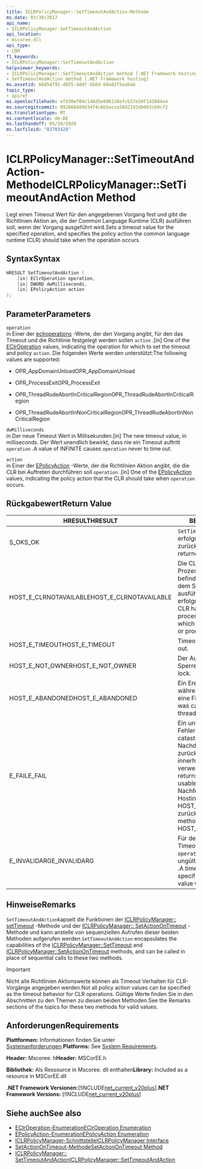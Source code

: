 ```yaml
---
title: ICLRPolicyManager::SetTimeoutAndAction-Methode
ms.date: 03/30/2017
api_name:
- ICLRPolicyManager.SetTimeoutAndAction
api_location:
- mscoree.dll
api_type:
- COM
f1_keywords:
- ICLRPolicyManager::SetTimeoutAndAction
helpviewer_keywords:
- ICLRPolicyManager::SetTimeoutAndAction method [.NET Framework hosting]
- SetTimeoutAndAction method [.NET Framework hosting]
ms.assetid: 60454f91-d855-4ddf-bb6d-60a02f5eabab
topic_type:
- apiref
ms.openlocfilehash: efd30ef04c148d5e098110efcb37e50f143884e4
ms.sourcegitcommit: 0926684d8d34f4c6b5acce58d2193db093cb9cf2
ms.translationtype: MT
ms.contentlocale: de-DE
ms.lasthandoff: 05/20/2020
ms.locfileid: "83703428"
---
```

# <a name="iclrpolicymanagersettimeoutandaction-method"></a><span data-ttu-id="1e6a7-102">ICLRPolicyManager::SetTimeoutAndAction-Methode</span><span class="sxs-lookup"><span data-stu-id="1e6a7-102">ICLRPolicyManager::SetTimeoutAndAction Method</span></span>
<span data-ttu-id="1e6a7-103">Legt einen Timeout Wert für den angegebenen Vorgang fest und gibt die Richtlinien Aktion an, die der Common Language Runtime (CLR) ausführen soll, wenn der Vorgang ausgeführt wird.</span><span class="sxs-lookup"><span data-stu-id="1e6a7-103">Sets a timeout value for the specified operation, and specifies the policy action the common language runtime (CLR) should take when the operation occurs.</span></span>  
  
## <a name="syntax"></a><span data-ttu-id="1e6a7-104">Syntax</span><span class="sxs-lookup"><span data-stu-id="1e6a7-104">Syntax</span></span>  
  
```cpp  
HRESULT SetTimeoutAndAction (  
    [in] EClrOperation operation,  
    [in] DWORD dwMilliseconds,  
    [in] EPolicyAction action  
);  
```  
  
## <a name="parameters"></a><span data-ttu-id="1e6a7-105">Parameter</span><span class="sxs-lookup"><span data-stu-id="1e6a7-105">Parameters</span></span>  
 `operation`  
 <span data-ttu-id="1e6a7-106">in Einer der [eclroperations](eclroperation-enumeration.md) -Werte, der den Vorgang angibt, für den das Timeout und die Richtlinie festgelegt werden sollen `action` .</span><span class="sxs-lookup"><span data-stu-id="1e6a7-106">[in] One of the [EClrOperation](eclroperation-enumeration.md) values, indicating the operation for which to set the timeout and policy `action`.</span></span> <span data-ttu-id="1e6a7-107">Die folgenden Werte werden unterstützt:</span><span class="sxs-lookup"><span data-stu-id="1e6a7-107">The following values are supported:</span></span>  
  
- <span data-ttu-id="1e6a7-108">OPR_AppDomainUnload</span><span class="sxs-lookup"><span data-stu-id="1e6a7-108">OPR_AppDomainUnload</span></span>  
  
- <span data-ttu-id="1e6a7-109">OPR_ProcessExit</span><span class="sxs-lookup"><span data-stu-id="1e6a7-109">OPR_ProcessExit</span></span>  
  
- <span data-ttu-id="1e6a7-110">OPR_ThreadRudeAbortInCriticalRegion</span><span class="sxs-lookup"><span data-stu-id="1e6a7-110">OPR_ThreadRudeAbortInCriticalRegion</span></span>  
  
- <span data-ttu-id="1e6a7-111">OPR_ThreadRudeAbortInNonCriticalRegion</span><span class="sxs-lookup"><span data-stu-id="1e6a7-111">OPR_ThreadRudeAbortInNonCriticalRegion</span></span>  
  
 `dwMilliseconds`  
 <span data-ttu-id="1e6a7-112">in Der neue Timeout Wert in Millisekunden.</span><span class="sxs-lookup"><span data-stu-id="1e6a7-112">[in] The new timeout value, in milliseconds.</span></span> <span data-ttu-id="1e6a7-113">Der Wert unendlich bewirkt, dass nie ein Timeout auftritt `operation` .</span><span class="sxs-lookup"><span data-stu-id="1e6a7-113">A value of INFINITE causes `operation` never to time out.</span></span>  
  
 `action`  
 <span data-ttu-id="1e6a7-114">in Einer der [EPolicyAction](epolicyaction-enumeration.md) -Werte, der die Richtlinien Aktion angibt, die die CLR bei Auftreten durchführen soll `operation` .</span><span class="sxs-lookup"><span data-stu-id="1e6a7-114">[in] One of the [EPolicyAction](epolicyaction-enumeration.md) values, indicating the policy action that the CLR should take when `operation` occurs.</span></span>  
  
## <a name="return-value"></a><span data-ttu-id="1e6a7-115">Rückgabewert</span><span class="sxs-lookup"><span data-stu-id="1e6a7-115">Return Value</span></span>  
  
|<span data-ttu-id="1e6a7-116">HRESULT</span><span class="sxs-lookup"><span data-stu-id="1e6a7-116">HRESULT</span></span>|<span data-ttu-id="1e6a7-117">BESCHREIBUNG</span><span class="sxs-lookup"><span data-stu-id="1e6a7-117">Description</span></span>|  
|-------------|-----------------|  
|<span data-ttu-id="1e6a7-118">S_OK</span><span class="sxs-lookup"><span data-stu-id="1e6a7-118">S_OK</span></span>|<span data-ttu-id="1e6a7-119">`SetTimeoutAndAction`wurde erfolgreich zurückgegeben.</span><span class="sxs-lookup"><span data-stu-id="1e6a7-119">`SetTimeoutAndAction` returned successfully.</span></span>|  
|<span data-ttu-id="1e6a7-120">HOST_E_CLRNOTAVAILABLE</span><span class="sxs-lookup"><span data-stu-id="1e6a7-120">HOST_E_CLRNOTAVAILABLE</span></span>|<span data-ttu-id="1e6a7-121">Die CLR wurde nicht in einen Prozess geladen, oder die CLR befindet sich in einem Zustand, in dem Sie verwalteten Code nicht ausführen oder den-Befehl nicht erfolgreich verarbeiten kann.</span><span class="sxs-lookup"><span data-stu-id="1e6a7-121">The CLR has not been loaded into a process, or the CLR is in a state in which it cannot run managed code or process the call successfully.</span></span>|  
|<span data-ttu-id="1e6a7-122">HOST_E_TIMEOUT</span><span class="sxs-lookup"><span data-stu-id="1e6a7-122">HOST_E_TIMEOUT</span></span>|<span data-ttu-id="1e6a7-123">Timeout des Aufrufes.</span><span class="sxs-lookup"><span data-stu-id="1e6a7-123">The call timed out.</span></span>|  
|<span data-ttu-id="1e6a7-124">HOST_E_NOT_OWNER</span><span class="sxs-lookup"><span data-stu-id="1e6a7-124">HOST_E_NOT_OWNER</span></span>|<span data-ttu-id="1e6a7-125">Der Aufrufer ist nicht Besitzer der Sperre.</span><span class="sxs-lookup"><span data-stu-id="1e6a7-125">The caller does not own the lock.</span></span>|  
|<span data-ttu-id="1e6a7-126">HOST_E_ABANDONED</span><span class="sxs-lookup"><span data-stu-id="1e6a7-126">HOST_E_ABANDONED</span></span>|<span data-ttu-id="1e6a7-127">Ein Ereignis wurde abgebrochen, während ein blockierter Thread oder eine Fiber darauf wartete.</span><span class="sxs-lookup"><span data-stu-id="1e6a7-127">An event was canceled while a blocked thread or fiber was waiting on it.</span></span>|  
|<span data-ttu-id="1e6a7-128">E_FAIL</span><span class="sxs-lookup"><span data-stu-id="1e6a7-128">E_FAIL</span></span>|<span data-ttu-id="1e6a7-129">Ein unbekannter schwerwiegender Fehler ist aufgetreten.</span><span class="sxs-lookup"><span data-stu-id="1e6a7-129">An unknown catastrophic failure occurred.</span></span> <span data-ttu-id="1e6a7-130">Nachdem eine Methode E_FAIL zurückgegeben hat, kann die CLR innerhalb des Prozesses nicht mehr verwendet werden.</span><span class="sxs-lookup"><span data-stu-id="1e6a7-130">After a method returns E_FAIL, the CLR is no longer usable within the process.</span></span> <span data-ttu-id="1e6a7-131">Nachfolgende Aufrufe von Hostingmethoden geben HOST_E_CLRNOTAVAILABLE zurück.</span><span class="sxs-lookup"><span data-stu-id="1e6a7-131">Subsequent calls to hosting methods return HOST_E_CLRNOTAVAILABLE.</span></span>|  
|<span data-ttu-id="1e6a7-132">E_INVALIDARG</span><span class="sxs-lookup"><span data-stu-id="1e6a7-132">E_INVALIDARG</span></span>|<span data-ttu-id="1e6a7-133">Für den angegebenen kann kein Timeout festgelegt werden `operation` , oder für wurde ein ungültiger Wert angegeben `action` .</span><span class="sxs-lookup"><span data-stu-id="1e6a7-133">A timeout cannot be set for the specified `operation`, or an invalid value was supplied for `action`.</span></span>|  
  
## <a name="remarks"></a><span data-ttu-id="1e6a7-134">Hinweise</span><span class="sxs-lookup"><span data-stu-id="1e6a7-134">Remarks</span></span>  
 <span data-ttu-id="1e6a7-135">`SetTimeoutAndAction`kapselt die Funktionen der [ICLRPolicyManager:: setTimeout](../../../../docs/framework/unmanaged-api/hosting/iclrpolicymanager-settimeout-method.md) -Methode und der [ICLRPolicyManager:: SetActionOnTimeout](iclrpolicymanager-setactionontimeout-method.md) -Methode und kann anstelle von sequenziellen Aufrufen dieser beiden Methoden aufgerufen werden.</span><span class="sxs-lookup"><span data-stu-id="1e6a7-135">`SetTimeoutAndAction` encapsulates the capabilities of the [ICLRPolicyManager::SetTimeout](../../../../docs/framework/unmanaged-api/hosting/iclrpolicymanager-settimeout-method.md) and [ICLRPolicyManager::SetActionOnTimeout](iclrpolicymanager-setactionontimeout-method.md) methods, and can be called in place of sequential calls to these two methods.</span></span>  
  
> [!IMPORTANT]
> <span data-ttu-id="1e6a7-136">Nicht alle Richtlinien Aktionswerte können als Timeout Verhalten für CLR-Vorgänge angegeben werden.</span><span class="sxs-lookup"><span data-stu-id="1e6a7-136">Not all policy action values can be specified as the timeout behavior for CLR operations.</span></span> <span data-ttu-id="1e6a7-137">Gültige Werte finden Sie in den Abschnitten zu den Themen zu diesen beiden Methoden.</span><span class="sxs-lookup"><span data-stu-id="1e6a7-137">See the Remarks sections of the topics for these two methods for valid values.</span></span>  
  
## <a name="requirements"></a><span data-ttu-id="1e6a7-138">Anforderungen</span><span class="sxs-lookup"><span data-stu-id="1e6a7-138">Requirements</span></span>  
 <span data-ttu-id="1e6a7-139">**Plattformen:** Informationen finden Sie unter [Systemanforderungen](../../get-started/system-requirements.md).</span><span class="sxs-lookup"><span data-stu-id="1e6a7-139">**Platforms:** See [System Requirements](../../get-started/system-requirements.md).</span></span>  
  
 <span data-ttu-id="1e6a7-140">**Header:** Mscoree. h</span><span class="sxs-lookup"><span data-stu-id="1e6a7-140">**Header:** MSCorEE.h</span></span>  
  
 <span data-ttu-id="1e6a7-141">**Bibliothek:** Als Ressource in Mscoree. dll enthalten</span><span class="sxs-lookup"><span data-stu-id="1e6a7-141">**Library:** Included as a resource in MSCorEE.dll</span></span>  
  
 <span data-ttu-id="1e6a7-142">**.NET Framework Versionen:**[!INCLUDE[net_current_v20plus](../../../../includes/net-current-v20plus-md.md)]</span><span class="sxs-lookup"><span data-stu-id="1e6a7-142">**.NET Framework Versions:** [!INCLUDE[net_current_v20plus](../../../../includes/net-current-v20plus-md.md)]</span></span>  
  
## <a name="see-also"></a><span data-ttu-id="1e6a7-143">Siehe auch</span><span class="sxs-lookup"><span data-stu-id="1e6a7-143">See also</span></span>

- [<span data-ttu-id="1e6a7-144">EClrOperation-Enumeration</span><span class="sxs-lookup"><span data-stu-id="1e6a7-144">EClrOperation Enumeration</span></span>](eclroperation-enumeration.md)
- [<span data-ttu-id="1e6a7-145">EPolicyAction-Enumeration</span><span class="sxs-lookup"><span data-stu-id="1e6a7-145">EPolicyAction Enumeration</span></span>](epolicyaction-enumeration.md)
- [<span data-ttu-id="1e6a7-146">ICLRPolicyManager-Schnittstelle</span><span class="sxs-lookup"><span data-stu-id="1e6a7-146">ICLRPolicyManager Interface</span></span>](iclrpolicymanager-interface.md)
- [<span data-ttu-id="1e6a7-147">SetActionOnTimeout-Methode</span><span class="sxs-lookup"><span data-stu-id="1e6a7-147">SetActionOnTimeout Method</span></span>](iclrpolicymanager-setactionontimeout-method.md)
- [<span data-ttu-id="1e6a7-148">ICLRPolicyManager:: SetTimeoutAndAction</span><span class="sxs-lookup"><span data-stu-id="1e6a7-148">ICLRPolicyManager::SetTimeoutAndAction</span></span>](iclrpolicymanager-settimeoutandaction-method.md)
